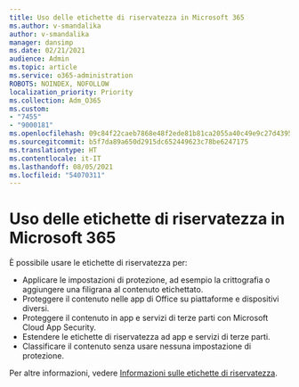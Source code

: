 ```yaml
---
title: Uso delle etichette di riservatezza in Microsoft 365
ms.author: v-smandalika
author: v-smandalika
manager: dansimp
ms.date: 02/21/2021
audience: Admin
ms.topic: article
ms.service: o365-administration
ROBOTS: NOINDEX, NOFOLLOW
localization_priority: Priority
ms.collection: Adm_O365
ms.custom:
- "7455"
- "9000181"
ms.openlocfilehash: 09c84f22caeb7868e48f2ede81b81ca2055a40c49e9c27d439577532c5094547
ms.sourcegitcommit: b5f7da89a650d2915dc652449623c78be6247175
ms.translationtype: HT
ms.contentlocale: it-IT
ms.lasthandoff: 08/05/2021
ms.locfileid: "54070311"
---
```

# <a name="use-sensitivity-labels-in-microsoft-365"></a>Uso delle etichette di riservatezza in Microsoft 365

È possibile usare le etichette di riservatezza per:
- Applicare le impostazioni di protezione, ad esempio la crittografia o aggiungere una filigrana al contenuto etichettato.
- Proteggere il contenuto nelle app di Office su piattaforme e dispositivi diversi.
- Proteggere il contenuto in app e servizi di terze parti con Microsoft Cloud App Security.
- Estendere le etichette di riservatezza ad app e servizi di terze parti.
- Classificare il contenuto senza usare nessuna impostazione di protezione.

Per altre informazioni, vedere [Informazioni sulle etichette di riservatezza](https://docs.microsoft.com/microsoft-365/compliance/sensitivity-labels).